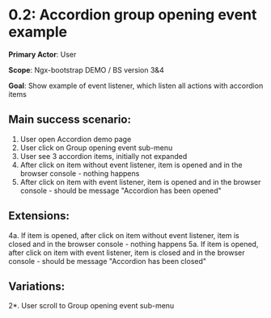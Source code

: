 0.2: Accordion group opening event example
==========================================
**Primary Actor**: User

**Scope**: Ngx-bootstrap DEMO / BS version 3&4

**Goal**: Show example of event listener, which listen all actions with accordion items

Main success scenario:
----------------------
1. User open Accordion demo page
2. User click on Group opening event sub-menu
3. User see 3 accordion items, initially not expanded
4. After click on item without event listener, item is opened and in the browser console - nothing happens
5. After click on item with event listener, item is opened and in the browser console - should be message "Accordion has been opened"

Extensions:
-----------
4a. If item is opened, after click on item without event listener, item is closed and in the browser console - nothing happens
5a. If item is opened, after click on item with event listener, item is closed and in the browser console - should be message "Accordion has been closed"

Variations:
-----------
2*. User scroll to Group opening event sub-menu
